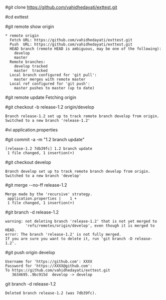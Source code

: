 #git clone https://github.com/vahidhedayati/exttest.git


#cd exttest


#git remote show origin
```
* remote origin
  Fetch URL: https://github.com/vahidhedayati/exttest.git
  Push  URL: https://github.com/vahidhedayati/exttest.git
  HEAD branch (remote HEAD is ambiguous, may be one of the following):
    develop
    master
  Remote branches:
    develop tracked
    master  tracked
  Local branch configured for 'git pull':
    master merges with remote master
  Local ref configured for 'git push':
    master pushes to master (up to date)
```

#git remote update
Fetching origin


#git checkout -b release-1.2 origin/develop
```
Branch release-1.2 set up to track remote branch develop from origin.
Switched to a new branch 'release-1.2'
```

#vi application.properties 


#git commit -a -m "1.2 branch update"
```
[release-1.2 7db39fc] 1.2 branch update
 1 file changed, 1 insertion(+)
```

#git checkout develop
```
Branch develop set up to track remote branch develop from origin.
Switched to a new branch 'develop'
```


#git merge --no-ff release-1.2
```
Merge made by the 'recursive' strategy.
 application.properties |    1 +
 1 file changed, 1 insertion(+)
```


#git branch -d  release-1.2
```
warning: not deleting branch 'release-1.2' that is not yet merged to
         'refs/remotes/origin/develop', even though it is merged to HEAD.
error: The branch 'release-1.2' is not fully merged.
If you are sure you want to delete it, run 'git branch -D release-1.2'.
```

#git push origin develop
```
Username for 'https://github.com': XXXX
Password for 'https://XXXX@github.com': 
To https://github.com/vahidhedayati/exttest.git
   3634695..9bc915d  develop -> develop
```

git branch -d  release-1.2
```
Deleted branch release-1.2 (was 7db39fc).
```

